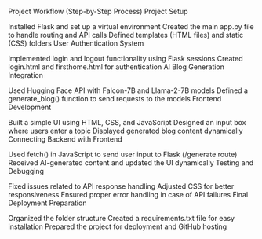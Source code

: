 Project Workflow (Step-by-Step Process)
Project Setup

Installed Flask and set up a virtual environment
Created the main app.py file to handle routing and API calls
Defined templates (HTML files) and static (CSS) folders
User Authentication System

Implemented login and logout functionality using Flask sessions
Created login.html and firsthome.html for authentication
AI Blog Generation Integration

Used Hugging Face API with Falcon-7B and Llama-2-7B models
Defined a generate_blog() function to send requests to the models
Frontend Development

Built a simple UI using HTML, CSS, and JavaScript
Designed an input box where users enter a topic
Displayed generated blog content dynamically
Connecting Backend with Frontend

Used fetch() in JavaScript to send user input to Flask (/generate route)
Received AI-generated content and updated the UI dynamically
Testing and Debugging

Fixed issues related to API response handling
Adjusted CSS for better responsiveness
Ensured proper error handling in case of API failures
Final Deployment Preparation

Organized the folder structure
Created a requirements.txt file for easy installation
Prepared the project for deployment and GitHub hosting
